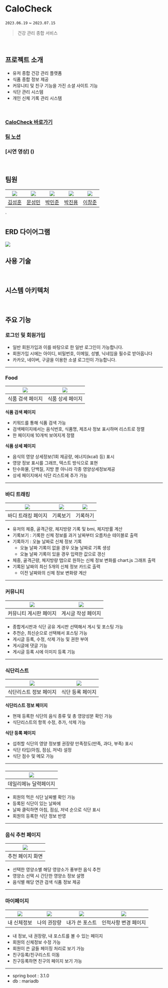 # CaloCheck
`2023.06.19` ~ `2023.07.15`
> 건강 관리 종합 서비스
<br/>

## 프로젝트 소개

- 유저 종합 건강 관리 플랫폼
- 식품 종합 정보 제공
- 커뮤니티 및 친구 기능을 가진 소셜 사이트 기능
- 식단 관리 시스템
- 개인 신체 기록 관리 시스템
<br/>

### [CaloCheck 바로가기](https://www.calocheck.com/)
### [팀 노션](https://www.notion.so/CaloCheck-58b53ac833244efc9941811cd5848587)
### [시연 영상] ()
<br/>

## 팀원


|  [![](https://avatars.githubusercontent.com/u/39723465?v=4)](https://github.com/SeoMoonk)  | [![](https://avatars.githubusercontent.com/u/105156456?v=4)](https://github.com/seongmin8636) | [![](https://avatars.githubusercontent.com/u/125839778?v=4)](https://github.com/Park0720) | [![](https://avatars.githubusercontent.com/u/70837543?v=4)](https://github.com/CatJelly) | [![](https://avatars.githubusercontent.com/u/125889390?v=4)](https://github.com/waimi3169) |
|:------------------------------------------------------------------------------------------:|:-----------------------------------------------------------------------------------------:|:-------------------------------------------------------------------------------------:|:-----------------------------------------------------------------------------------------:|:----------------------------------------------------------------------------------------:|
|                             [김성훈](https://github.com/SeoMoonk)                             |                            [문성민](https://github.com/seongmin8636)                             |                            [박민준](https://github.com/Park0720)                             |                            [박진용](https://github.com/CatJelly)                            |                            [이창준](https://github.com/waimi3169)                            |
`
<br/>

## ERD 다이어그램
![](https://cdn.discordapp.com/attachments/1119978409964085349/1128847878912221215/calocheck__dev.png)
<br/>

## 사용 기술

<br/>

## 시스템 아키텍처

<br/>

## 주요 기능

### 로그인 및 회원가입
- 일반 회원가입과 이를 바탕으로 한 일반 로그인이 가능합니다.
- 회원가입 시에는 아이디, 비밀번호, 이메일, 성별, 닉네임을 필수로 받아옵니다
- 카카오, 네이버, 구글을 이용한 소셜 로그인이 가능합니다.
---

### Food


| ![](https://velog.velcdn.com/images/waimi3169/post/c432bf47-3c67-4a89-8c9b-cb98becb6dc0/image.png) | ![](https://velog.velcdn.com/images/waimi3169/post/b3eab779-600e-40e1-a2e8-53cd9c68597e/image.png) | 
|:--------------------------------------------------------------------------------------------------:|:--------------------------------------------------------------------------------------------------:|
|                                             식품 검색 페이지                                              |                                             식품 상세 페이지                                              |   

**식품 검색 페이지**
- 키워드를 통해 식품 검색 가능
- 검색페이지에서는 음식번호, 식품명, 제조사 정보 표시하며 리스트로 정렬
- 한 페이지에 10개씩 보여지게 정렬

**식품 상세 페이지**
- 음식의 영양 상세정보(1회 제공량, 에너지(kcal) 등) 표시
- 영양 정보 표시를 그래프, 텍스트 방식으로 표현
- 탄수화물, 단백질, 지방 뿐 아니라 각종 영양상세정보제공
- 상세 페이지에서 식단 리스트에 추가 가능

---

### 바디 트래킹

| ![](https://velog.velcdn.com/images/seongmin8636/post/f128ece6-8ade-46b5-a033-a968195870a2/image.png) | ![](https://velog.velcdn.com/images/seongmin8636/post/e9d470b4-41bb-424c-917d-ddf4aaa405d4/image.png) | ![](https://velog.velcdn.com/images/seongmin8636/post/166df732-db36-4ba0-a8b5-143444cecafd/image.png) |
|:-----------------------------------------------------------------------------------------------------:|:-----------------------------------------------------------------------------------------------------:|:-----------------------------------------------------------------------------------------------------:|
|                                              바디 트래킹 페이지                                               |                                                 기록보기                                                  |                                                 기록하기                                                  |  

- 유저의 체중, 골격근량, 체지방량 기록 및 bmi, 체지방률 계산
- 기록보기 : 기록한 신체 정보를 과거 날짜부터 오름차순 테이블로 출력
- 기록하기 : 오늘 날짜로 신체 정보 기록
  - 오늘 날짜 기록이 없을 경우 오늘 날짜로 기록 생성
  - 오늘 날짜 기록이 있을 경우 입력한 값으로 갱신
- 체중, 골격근량, 체지방량 탭으로 원하는 신체 정보 변화를 chart.js 그래프 출력
- 기록된 날짜의 최신 5개의 신체 정보 카드로 출력
  - 이전 날짜와의 신체 정보 변화량 계산

---

### 커뮤니티

| ![](https://velog.velcdn.com/images/waimi3169/post/007c8877-c6ce-405b-aa95-589efa666aa6/image.png) | ![](https://velog.velcdn.com/images/waimi3169/post/43f94472-4b50-42e6-8da4-7d65380f9339/image.png) | 
|:--------------------------------------------------------------------------------------------------:|:--------------------------------------------------------------------------------------------------:|
|                                            커뮤니티 게시판 페이지                                            |                                             게시글 작성 페이지                                             |

- 종합게시판과 식단 공유 게시판 선택해서 게시 및 포스팅 가능
- 추천순, 최신순으로 선택해서 포스팅 가능
- 게시글 등록, 수정, 삭제 가능 및 권한 부여
- 게시글에 댓글 기능
- 게시글 등록 시에 이미지 등록 기능

---

### 식단리스트


| ![](https://velog.velcdn.com/images/waimi3169/post/d59806e0-54f0-4dfb-af0f-3337ea72ff59/image.png) | ![](https://velog.velcdn.com/images/waimi3169/post/f4706958-e63d-4c15-b0bd-e0671390d359/image.png) | 
|:--------------------------------------------------------------------------------------------------:|:--------------------------------------------------------------------------------------------------:|
|                                            식단리스트 정보 페이지                                            |                                             식단 등록 페이지                                              |

**식단리스트 정보 페이지**
- 현재 등록한 식단의 음식 종류 및 총 영양성분 확인 가능
- 식단리스트의 항목 수정, 추가, 삭제 가능

**식단 등록 페이지**
- 섭취할 식단의 영양 정보별 권장량 만족정도(만족, 과다, 부족) 표시
- 식단 타입(아침, 점심, 저녁) 설정
- 식단 점수 및 메모 가능

---

### 

| ![](https://velog.velcdn.com/images/waimi3169/post/7490e421-cad2-48a3-849f-4d13e61ce925/image.png) |  
|:--------------------------------------------------------------------------------------------------:|
|                                            데일리메뉴 달력페이지                                             |


- 회원의 먹은 식단 날짜별 확인 가능
- 등록된 식단이 있는 날짜에 
- 날짜 클릭하면 아침, 점심, 저녁 순으로 식단 표시
- 회원의 등록한 식단 정보 반영

---

### 음식 추천 페이지

| ![](https://velog.velcdn.com/images/waimi3169/post/03d13afb-4541-4c4f-8352-1934fea8a13c/image.png) |  
|:--------------------------------------------------------------------------------------------------:|
|                                             추천 페이지 화면                                              |

- 선택한 영양소별 해당 영양소가 풍부한 음식 추천
- 영양소 선택 시 간단한 영양소 정보 설명
- 음식별 해당 연관 검색 식품 정보 제공

---

### 마이페이지

| ![](https://velog.velcdn.com/images/waimi3169/post/14a7e7c0-eb92-4d8f-a9a9-b7dcd3652dc9/image.png) | ![](https://velog.velcdn.com/images/waimi3169/post/171dc10b-0c29-4907-9299-7fcf5e0d23d2/image.png) | ![](https://velog.velcdn.com/images/waimi3169/post/baaa5075-c859-4a06-aea6-cdbf2fe51ae6/image.png) | ![](https://velog.velcdn.com/images/waimi3169/post/12ef627d-4d2d-456b-9b3a-786428921924/image.png) |
|:--------------------------------------------------------------------------------------------------:|:--------------------------------------------------------------------------------------------------:|:--------------------------------------------------------------------------------------------------:|:--------------------------------------------------------------------------------------------------:|
|                                              내 신체정보                                                |                                               나의 권장량                                               |                                              내가 쓴 포스트                                              |                                            인적사항 변경 페이지                                             |

- 내 정보, 내 권장량, 내 포스트를 볼 수 있는 페이지
- 회원의 신체정보 수정 가능
- 회원이 쓴 글들 페이징 처리로 보기 가능
- 친구등록/친구리스트 이동
- 친구등록하면 친구의 페이지 보기 가능
___
- spring boot : 3.1.0
- db : mariadb

